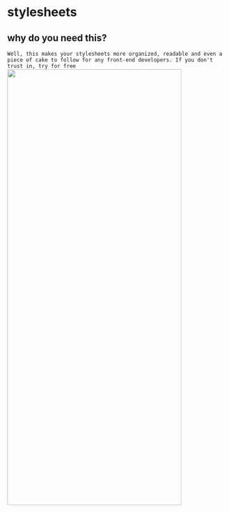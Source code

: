 # stylesheets
## why do you need this?
`Well, this makes your stylesheets more organized, readable and even a piece of cake to follow for any front-end developers. If you don't trust in, try for free`
<img src="https://user-images.githubusercontent.com/95647896/162169281-f7dc96b1-e297-485d-8f78-9d8d5e5bd721.png" width="400" height="1000">
